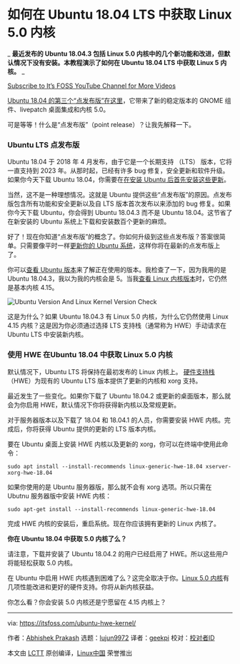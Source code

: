 [#]: collector: (lujun9972)
[#]: translator: (geekpi)
[#]: reviewer: ( )
[#]: publisher: ( )
[#]: url: ( )
[#]: subject: (How to Get Linux Kernel 5.0 in Ubuntu 18.04 LTS)
[#]: via: (https://itsfoss.com/ubuntu-hwe-kernel/)
[#]: author: (Abhishek Prakash https://itsfoss.com/author/abhishek/)

如何在 Ubuntu 18.04 LTS 中获取 Linux 5.0 内核
======

_ **最近发布的 Ubuntu 18.04.3 包括 Linux 5.0 内核中的几个新功能和改进，但默认情况下没有安装。本教程演示了如何在 Ubuntu 18.04 LTS 中获取 Linux 5 内核。** _

[Subscribe to It’s FOSS YouTube Channel for More Videos][1]

[Ubuntu 18.04 的第三个“点发布版”在这里][2]，它带来了新的稳定版本的 GNOME 组件、livepatch 桌面集成和内核 5.0。

可是等等！什么是“点发布版”（point release）？让我先解释一下。

### Ubuntu LTS 点发布版

Ubuntu 18.04 于 2018 年 4 月发布，由于它是一个长期支持 （LTS） 版本，它将一直支持到 2023 年。从那时起，已经有许多 bug 修复，安全更新和软件升级。如果你今天下载 Ubuntu 18.04，你需要在[在安装 Ubuntu 后首先安装这些更新][3]。

当然，这不是一种理想情况。这就是 Ubuntu 提供这些“点发布版”的原因。点发布版包含所有功能和安全更新以及自 LTS 版本首次发布以来添加的 bug 修复。如果你今天下载 Ubuntu，你会得到 Ubuntu 18.04.3 而不是 Ubuntu 18.04。这节省了在新安装的 Ubuntu 系统上下载和安装数百个更新的麻烦。

好了！现在你知道“点发布版”的概念了。你如何升级到这些点发布版？答案很简单。只需要像平时一样[更新你的 Ubuntu 系统][4]，这样你将在最新的点发布版上了。

你可以[查看 Ubuntu 版本][5]来了解正在使用的版本。我检查了一下，因为我用的是 Ubuntu 18.04.3，我以为我的内核会是 5。当我[查看 Linux 内核版本][6]时，它仍然是基本内核 4.15。

![Ubuntu Version And Linux Kernel Version Check][7]

这是为什么？如果 Ubuntu 18.04.3 有 Linux 5.0 内核，为什么它仍然使用 Linux 4.15 内核？这是因为你必须通过选择 LTS 支持栈（通常称为 HWE）手动请求在 Ubuntu LTS 中安装新内核。

### 使用 HWE 在Ubuntu 18.04 中获取 Linux 5.0 内核

默认情况下，Ubuntu LTS 将保持在最初发布的 Linux 内核上。 [硬件支持栈][9]（HWE）为现有的 Ubuntu LTS 版本提供了更新的内核和 xorg 支持。

最近发生了一些变化。如果你下载了 Ubuntu 18.04.2 或更新的桌面版本，那么就会为你启用 HWE，默认情况下你将获得新内核以及常规更新。

对于服务器版本以及下载了 18.04 和 18.04.1 的人员，你需要安装 HWE 内核。完成后，你将获得 Ubuntu 提供的更新的 LTS 版本内核。

要在 Ubuntu 桌面上安装 HWE 内核以及更新的 xorg，你可以在终端中使用此命令：

```
sudo apt install --install-recommends linux-generic-hwe-18.04 xserver-xorg-hwe-18.04
```

如果你使用的是 Ubuntu 服务器版，那么就不会有 xorg 选项。所以只需在 Ubutnu 服务器版中安装 HWE 内核：

```
sudo apt-get install --install-recommends linux-generic-hwe-18.04
```

完成 HWE 内核的安装后，重启系统。现在你应该拥有更新的 Linux 内核了。

**你在 Ubuntu 18.04 中获取 5.0 内核了么？**

请注意，下载并安装了 Ubuntu 18.04.2 的用户已经启用了 HWE。所以这些用户将能轻松获取 5.0 内核。

在 Ubuntu 中启用 HWE 内核遇到困难了么？这完全取决于你。[Linux 5.0 内核][10]有几项性能改进和更好的硬件支持。你将从新内核获益。

你怎么看？你会安装 5.0 内核还是宁愿留在 4.15 内核上？

--------------------------------------------------------------------------------

via: https://itsfoss.com/ubuntu-hwe-kernel/

作者：[Abhishek Prakash][a]
选题：[lujun9972][b]
译者：[geekpi](https://github.com/geekpi)
校对：[校对者ID](https://github.com/校对者ID)

本文由 [LCTT](https://github.com/LCTT/TranslateProject) 原创编译，[Linux中国](https://linux.cn/) 荣誉推出

[a]: https://itsfoss.com/author/abhishek/
[b]: https://github.com/lujun9972
[1]: https://www.youtube.com/channel/UCEU9D6KIShdLeTRyH3IdSvw
[2]: https://ubuntu.com/blog/enhanced-livepatch-desktop-integration-available-with-ubuntu-18-04-3-lts
[3]: https://itsfoss.com/things-to-do-after-installing-ubuntu-18-04/
[4]: https://itsfoss.com/update-ubuntu/
[5]: https://itsfoss.com/how-to-know-ubuntu-unity-version/
[6]: https://itsfoss.com/find-which-kernel-version-is-running-in-ubuntu/
[7]: https://i0.wp.com/itsfoss.com/wp-content/uploads/2019/08/ubuntu-version-and-kernel-version-check.png?resize=800%2C300&ssl=1
[9]: https://wiki.ubuntu.com/Kernel/LTSEnablementStack
[10]: https://itsfoss.com/linux-kernel-5/
